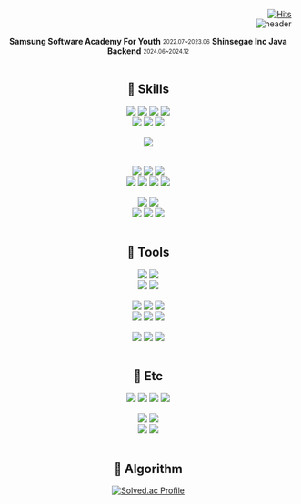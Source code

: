 <!--
**2kjin/2kjin** is a ✨ _special_ ✨ repository because its `README.md` (this file) appears on your GitHub profile.

Here are some ideas to get you started:

- 🔭 I’m currently working on ...
- 🌱 I’m currently learning ...
- 👯 I’m looking to collaborate on ...
- 🤔 I’m looking for help with ...
- 💬 Ask me about ...
- 📫 How to reach me: ...
- 😄 Pronouns: ...
- ⚡ Fun fact: ...
-->

<div>
 <div align=right>
  
 [![Hits](https://hits.seeyoufarm.com/api/count/incr/badge.svg?url=https%3A%2F%2Fgithub.com%2F2kjin&count_bg=%2332346C&title_bg=%236C71F1&icon=&icon_color=%23A23030&title=hits&edge_flat=false)](https://hits.seeyoufarm.com)
  <br/>
  ![header](https://capsule-render.vercel.app/api?type=slice&color=DB7093&height=180&text=KJin&fontSize=60&fontAlign=80&&fontAlignY=20&rotate=12&desc=Front%20End&fontColor=ffffff&descAlign=80&descAlignY=40&animation=twinkling)

  </div>
 
 <div align=center>
  
  <b>Samsung Software Academy For Youth</b> <sub><sup>2022.07~2023.06</sup></sub>
  <b>Shinsegae Inc Java Backend</b> <sub><sup>2024.06~2024.12</sup></sub>
<br/>
<br/>
  
  <h2> 🌱 Skills </h2>
  
  <img src="https://img.shields.io/badge/HTML5-E34F26?style=flat&logo=HTML5&logoColor=white"/>
  <img src="https://img.shields.io/badge/CSS-1572B6?style=flat&logo=CSS3&logoColor=white"/>
  <img src="https://img.shields.io/badge/Bootstrap-7952B3?style=flat&logo=Bootstrap&logoColor=white"/>
  <img src="https://img.shields.io/badge/mui-007FFF?style=flat&logo=mui&logoColor=white"/>
  <br/>

  <img src="https://img.shields.io/badge/JavaScript-F7DF1E?style=flat&logo=Javascript&logoColor=white"/>
  <img src="https://img.shields.io/badge/TypeScript-3178C6?style=flat&logo=TypeScript&logoColor=white"/>
  <img src="https://img.shields.io/badge/Three.js-000000?style=flat&logo=Three.js&logoColor=white"/>
  
  <br/>
  <br/>
  <img src="https://img.shields.io/badge/Java-007396?style=flat&logo=Java&logoColor=white"/>
  <br/>
  
  <br/>
  <br/>
  <img src="https://img.shields.io/badge/Node.js-339933?style=flat&logo=Node.js&logoColor=white"/>
  <img src="https://img.shields.io/badge/Vue.js-4FC08D?style=flat&logo=Vue.js&logoColor=white"/>
  <img src="https://img.shields.io/badge/React-61DAFB?style=flat&logo=React&logoColor=white"/>
  <br/>

  <img src="https://img.shields.io/badge/Redux-764ABC?style=flat&logo=Redux&logoColor=white"/>
  <img src="https://img.shields.io/badge/Recoil-764ABC?style=flat&logo=Redux&logoColor=white"/>
  <img src="https://img.shields.io/badge/Axios-5A29E4?style=flat&logo=Axios&logoColor=white"/>
  <img src="https://img.shields.io/badge/Styled Component-DB7093?style=flat&logo=styled-components&logoColor=white"/>

  <br/>
  <br/>
  <img src="https://img.shields.io/badge/Flutter-02569B?style=flat&logo=Flutter&logoColor=white"/>
  <img src="https://img.shields.io/badge/Dart-0175C2?style=flat&logo=Dart&logoColor=white"/>
  <br/>

  <img src="https://img.shields.io/badge/Python-3776AB?style=flat&logo=Python&logoColor=white"/>
  <img src="https://img.shields.io/badge/Django-092E20?style=flat&logo=Django&logoColor=white"/>
  <img src="https://img.shields.io/badge/MySQL-4479A1?style=flat&logo=MySQL&logoColor=white"/>
  
  <br/>
  <br/>
  
  <h2> 🌱 Tools </h2>
  
  <img src="https://img.shields.io/badge/Visual Studio-5C2D91?style=flat&logo=Visual Studio&logoColor=white"/>
  <img src="https://img.shields.io/badge/Visual Studio Code-007ACC?style=flat&logo=Visual Studio Code&logoColor=white"/>
  <br/>
  
  <img src="https://img.shields.io/badge/Android Studio-3DDC84?style=flat&logo=Android Studio&logoColor=white"/>
  <img src="https://img.shields.io/badge/IntelliJ IDEA-000000?style=flat&logo=IntelliJ IDEA&logoColor=white"/>
  <br/>
  <br/>

  <img src="https://img.shields.io/badge/Git-F05032?style=flat&logo=Git&logoColor=white"/>
  <img src="https://img.shields.io/badge/GitHub-181717?style=flat&logo=GitHub&logoColor=white"/>
  <img src="https://img.shields.io/badge/GitLab-FCA121?style=flat&logo=GitLab&logoColor=white"/>
  <br/>
  
  <img src="https://img.shields.io/badge/Jira-0052CC?style=flat&logo=Jira&logoColor=white"/>
  <img src="https://img.shields.io/badge/Mattermost-0058CC?style=flat&logo=Mattermost&logoColor=white"/>
  <img src="https://img.shields.io/badge/Slack-4A154B?style=flat&logo=Slack&logoColor=white"/>
  <br/>
  <br/>

  <img src="https://img.shields.io/badge/Notion-000000?style=flat&logo=Notion&logoColor=white"/>
  <img src="https://img.shields.io/badge/Figma-F24E1E?style=flat&logo=Figma&logoColor=white"/>
  <img src="https://img.shields.io/badge/Postman-FF6C37?style=flat&logo=Postman&logoColor=white"/>
  <br/>
  <br/>
  
  
  <h2> 🌱 Etc </h2>
  
  <img src="https://img.shields.io/badge/blender-F5792A?style=flat&logo=blender&logoColor=white"/>
  <img src="https://img.shields.io/badge/Houdini-FF4713?style=flat&logo=Houdini&logoColor=white"/>
  <img src="https://img.shields.io/badge/Nuke-000000?style=flat&logo=Nuke&logoColor=white"/>
  <img src="https://img.shields.io/badge/Adobe-FF0000?style=flat&logo=Adobe&logoColor=white"/>
  <br/>
  <br/>
  <img src="https://img.shields.io/badge/Adobe Photoshop-31A8FF?style=flat&logo=Adobe Photoshop&logoColor=white"/>
  <img src="https://img.shields.io/badge/Adobe Illustrator-FF9A00?style=flat&logo=Adobe Illustrator&logoColor=white"/>
  <br/>

  <img src="https://img.shields.io/badge/Adobe Premiere Pro-9999FF?style=flat&logo=Adobe Premiere Pro&logoColor=white"/>
  <img src="https://img.shields.io/badge/Adobe After Effects-9999FF?style=flat&logo=Adobe After Effects&logoColor=white"/>



  <br/>
  <br/>

<!--   <h2> Languages </h2>
  
  ![Top Langs](https://github-readme-stats.vercel.app/api/top-langs/?username=2kjin&layout=compact&hide=jupyter%20notebook,java,c++)
  <br/> -->
  
  <h2> 🌱 Algorithm </h2>

  [![Solved.ac Profile](http://mazassumnida.wtf/api/v2/generate_badge?boj=kjin1202)](https://solved.ac/kjin1202/)
  <br/>
  

</div>
